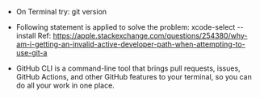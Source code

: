 - On Terminal try: git version

- Following statement is applied to solve the problem: xcode-select --install
Ref: https://apple.stackexchange.com/questions/254380/why-am-i-getting-an-invalid-active-developer-path-when-attempting-to-use-git-a

- GitHub CLI is a command-line tool that brings pull requests, issues, GitHub Actions, and other GitHub features to your terminal, so you can do all your work in one place.




